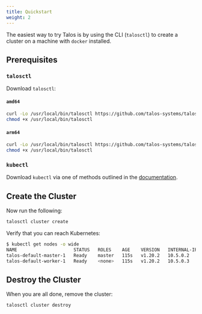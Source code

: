 ```yaml
---
title: Quickstart
weight: 2
---
```


The easiest way to try Talos is by using the CLI (`talosctl`) to create a cluster on a machine with `docker` installed.

## Prerequisites

### `talosctl`

Download `talosctl`:

#### `amd64`

```bash
curl -Lo /usr/local/bin/talosctl https://github.com/talos-systems/talos/releases/latest/download/talosctl-$(uname -s | tr "[:upper:]" "[:lower:]")-amd64
chmod +x /usr/local/bin/talosctl
```

#### `arm64`

```bash
curl -Lo /usr/local/bin/talosctl https://github.com/talos-systems/talos/releases/latest/download/talosctl-$(uname -s | tr "[:upper:]" "[:lower:]")-arm64
chmod +x /usr/local/bin/talosctl
```


### `kubectl`

Download `kubectl` via one of methods outlined in the [documentation](https://kubernetes.io/docs/tasks/tools/install-kubectl/).

## Create the Cluster

Now run the following:

```bash
talosctl cluster create
```

Verify that you can reach Kubernetes:

```bash
$ kubectl get nodes -o wide
NAME                     STATUS   ROLES    AGE    VERSION   INTERNAL-IP   EXTERNAL-IP   OS-IMAGE         KERNEL-VERSION   CONTAINER-RUNTIME
talos-default-master-1   Ready    master   115s   v1.20.2   10.5.0.2      <none>        Talos (v0.13.0)   <host kernel>    containerd://1.5.5
talos-default-worker-1   Ready    <none>   115s   v1.20.2   10.5.0.3      <none>        Talos (v0.13.0)   <host kernel>    containerd://1.5.5
```

## Destroy the Cluster

When you are all done, remove the cluster:

```bash
talosctl cluster destroy
```
